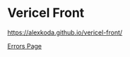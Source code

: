 # Vericel Front

https://alexkoda.github.io/vericel-front/

<a href="https://alexkoda.github.io/vericel-front/error-page.html">Errors Page</a>
